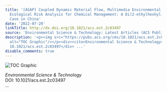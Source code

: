 ```yaml
---
title: '[ASAP] Coupled Dynamic Material Flow, Multimedia Environmental Model, and
  Ecological Risk Analysis for Chemical Management: A Di(2-ethylhexhyl) Phthalate
  Case in China'
date: '2022-07-20'
linkTitle: http://dx.doi.org/10.1021/acs.est.2c03497
source: 'Environmental Science & Technology: Latest Articles (ACS Publications)'
description: '<p><img src="https://pubs.acs.org/cms/10.1021/acs.est.2c03497/asset/images/medium/es2c03497_0005.gif"
  alt="TOC Graphic"/></p><div><cite>Environmental Science & Technology</cite></div><div>DOI:
  10.1021/acs.est.2c03497</div> ...'
disable_comments: true
---
```

<p><img src="https://pubs.acs.org/cms/10.1021/acs.est.2c03497/asset/images/medium/es2c03497_0005.gif" alt="TOC Graphic"/></p><div><cite>Environmental Science & Technology</cite></div><div>DOI: 10.1021/acs.est.2c03497</div> ...